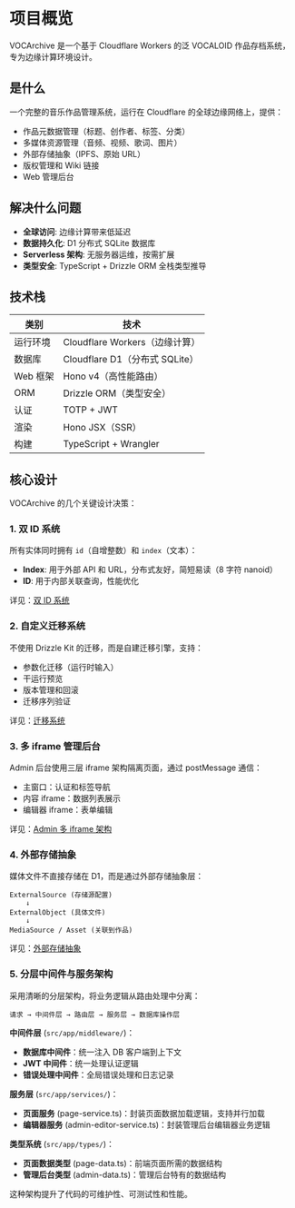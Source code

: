 # 项目概览

VOCArchive 是一个基于 Cloudflare Workers 的泛 VOCALOID 作品存档系统，专为边缘计算环境设计。

## 是什么

一个完整的音乐作品管理系统，运行在 Cloudflare 的全球边缘网络上，提供：
- 作品元数据管理（标题、创作者、标签、分类）
- 多媒体资源管理（音频、视频、歌词、图片）
- 外部存储抽象（IPFS、原始 URL）
- 版权管理和 Wiki 链接
- Web 管理后台

## 解决什么问题

- **全球访问**: 边缘计算带来低延迟
- **数据持久化**: D1 分布式 SQLite 数据库
- **Serverless 架构**: 无服务器运维，按需扩展
- **类型安全**: TypeScript + Drizzle ORM 全栈类型推导

## 技术栈

| 类别 | 技术 |
|------|------|
| 运行环境 | Cloudflare Workers（边缘计算） |
| 数据库 | Cloudflare D1（分布式 SQLite） |
| Web 框架 | Hono v4（高性能路由） |
| ORM | Drizzle ORM（类型安全） |
| 认证 | TOTP + JWT |
| 渲染 | Hono JSX（SSR） |
| 构建 | TypeScript + Wrangler |

## 核心设计

VOCArchive 的几个关键设计决策：

### 1. 双 ID 系统

所有实体同时拥有 `id`（自增整数）和 `index`（文本）：
- **Index**: 用于外部 API 和 URL，分布式友好，简短易读（8 字符 nanoid）
- **ID**: 用于内部关联查询，性能优化

详见：[双 ID 系统](../architecture/dual-id-system.md)

### 2. 自定义迁移系统

不使用 Drizzle Kit 的迁移，而是自建迁移引擎，支持：
- 参数化迁移（运行时输入）
- 干运行预览
- 版本管理和回滚
- 迁移序列验证

详见：[迁移系统](../architecture/migration-system.md)

### 3. 多 iframe 管理后台

Admin 后台使用三层 iframe 架构隔离页面，通过 postMessage 通信：
- 主窗口：认证和标签导航
- 内容 iframe：数据列表展示
- 编辑器 iframe：表单编辑

详见：[Admin 多 iframe 架构](../architecture/admin-iframe.md)

### 4. 外部存储抽象

媒体文件不直接存储在 D1，而是通过外部存储抽象层：
```
ExternalSource (存储源配置)
    ↓
ExternalObject (具体文件)
    ↓
MediaSource / Asset (关联到作品)
```

详见：[外部存储抽象](../architecture/external-storage.md)

### 5. 分层中间件与服务架构

采用清晰的分层架构，将业务逻辑从路由处理中分离：

```
请求 → 中间件层 → 路由层 → 服务层 → 数据库操作层
```

**中间件层** (`src/app/middleware/`)：
- **数据库中间件**：统一注入 DB 客户端到上下文
- **JWT 中间件**：统一处理认证逻辑
- **错误处理中间件**：全局错误处理和日志记录

**服务层** (`src/app/services/`)：
- **页面服务** (page-service.ts)：封装页面数据加载逻辑，支持并行加载
- **编辑器服务** (admin-editor-service.ts)：封装管理后台编辑器业务逻辑

**类型系统** (`src/app/types/`)：
- **页面数据类型** (page-data.ts)：前端页面所需的数据结构
- **管理后台类型** (admin-data.ts)：管理后台特有的数据结构

这种架构提升了代码的可维护性、可测试性和性能。
